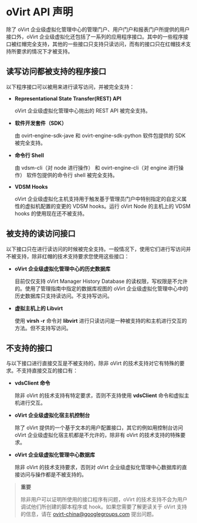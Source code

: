 # oVirt API 声明

除了 oVirt 企业级虚拟化管理中心的管理门户、用户门户和报表门户所提供的用户接口外，oVirt 企业级虚拟化还包括了一系列的应用程序接口。其中的一些程序接口被红帽完全支持，其他的一些接口只支持只读访问，而有的接口只在红帽技术支持所要求的情况下才被支持。

## 读写访问都被支持的程序接口

以下程序接口可以被用来进行读写访问，并被完全支持：

- **Representational State Transfer(REST) API**

  oVirt 企业级虚拟化管理中心抛出的 REST API 被完全支持。

- **软件开发套件（SDK）**

  由 ovirt-engine-sdk-jave 和 ovirt-engine-sdk-python 软件包提供的 SDK 被完全支持。

- **命令行 Shell**

  由 vdsm-cli（对 node 进行操作） 和 ovirt-engine-cli（对 engine 进行操作） 软件包提供的命令行 shell 被完全支持。

- **VDSM Hooks**

  oVirt 企业级虚拟化主机支持用于触发基于管理员门户中特别指定的自定义属性的虚拟机配置的变更的 VDSM hooks。运行 oVirt Node 的主机上的 VDSM hooks 的使用现在还不被支持。

## 被支持的读访问接口

以下接口只在进行读访问的时候被完全支持。一般情况下，使用它们进行写访问并不被支持，除非红帽的技术支持要求您使用这些接口：

- **oVirt 企业级虚拟化管理中心的历史数据库**

  目前仅仅支持 oVirt Manager History Database 的读权限，写权限是不允许的。使用了管理指南中指定的数据库视图的 oVirt 企业级虚拟化管理中心中的历史数据库只支持读访问。不支持写访问。

- **虚拟主机上的 Libvirt**

  使用 **virsh -r** 命令对 **libvirt** 进行只读访问是一种被支持的和主机进行交互的方法。但不支持写访问。

## 不支持的接口

与以下接口进行直接交互是不被支持的，除非 oVirt 的技术支持对它有特殊的要求。不支持直接交互的接口有：

- **vdsClient 命令**

  除非 oVirt 的技术支持有特定要求，否则不支持使用 **vdsClient** 命令和虚拟主机进行交互。

- **oVirt 企业级虚拟化宿主机控制台**

  除了 oVirt 提供的一个基于文本的用户配置接口，其它的例如用控制台访问 oVirt 企业级虚拟化宿主机都是不允许的，除非有 oVirt 的技术支持的特殊要求。

- **oVirt 企业级虚拟化管理中心数据库**

  除非 oVirt 的技术支持要求，否则对 oVirt 企业级虚拟化管理中心数据库的直接访问与操作都是不被支持的。

> **重要**
>
> 除非用户可以证明所使用的接口程序有问题，oVirt 的技术支持不会为用户调试他们所创建的脚本程序或 hook。如果您需要了解更读关于 oVirt 支持的信息，请在 ovirt-china@googlegroups.com 提出问题。
